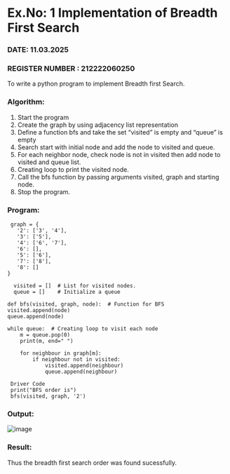 # Ex.No: 1  Implementation of Breadth First Search 
### DATE:  11.03.2025                                                                    
### REGISTER NUMBER : 212222060250
To write a python program to implement Breadth first Search. 
### Algorithm:
1. Start the program
2. Create the graph by using adjacency list representation
3. Define a function bfs and take the set “visited” is empty and “queue” is empty
4. Search start with initial node and add the node to visited and queue.
5. For each neighbor node, check node is not in visited then add node to visited and queue list.
6.  Creating loop to print the visited node.
7.   Call the bfs function by passing arguments visited, graph and starting node.
8.   Stop the program.
### Program:
     graph = {
       '2': ['3', '4'],
       '3': ['5'],
       '4': ['6', '7'],
       '6': [],
       '5': ['6'],
       '7': ['8'],
       '8': []
    }

      visited = []  # List for visited nodes.
      queue = []    # Initialize a queue

    def bfs(visited, graph, node):  # Function for BFS
    visited.append(node)
    queue.append(node)

    while queue:  # Creating loop to visit each node
        m = queue.pop(0)
        print(m, end=" ")

        for neighbour in graph[m]:
            if neighbour not in visited:
                visited.append(neighbour)
                queue.append(neighbour)

     Driver Code
     print("BFS order is")
     bfs(visited, graph, '2')


### Output:
 
![image](https://github.com/user-attachments/assets/2e0d76c6-cd52-4f6a-b7b0-160ae3ea5bdc)


### Result:
Thus the breadth first search order was found sucessfully.
